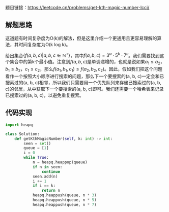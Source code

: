 题目链接：https://leetcode.cn/problems/get-kth-magic-number-lcci/

## 解题思路

这道题有时间复杂度为O(k)的解法，但是这里介绍一个更通用且更容易理解的算法，其时间复杂度为O(k log k)。

给出集合$\{f(a, b, c) | a, b, c \in \mathbb{N}^+\}$，其中$f(a, b, c) = 3^a \cdot 5^b \cdot 7^c$。我们需要找到这个集合中的第k个最小值。注意到$f(a, b, c)$是单调递增的，也就是说如果$a_1 \leq a_2$，$b_1 \leq b_2$，$c_1 \leq c_2$，那么$f(a_1, b_1, c_1) \leq f(a_2, b_2, c_2)$。因此，假如我们把这个问题看作一个按照大小顺序进行搜索的问题，那么下一个要搜索的(a, b, c)一定会和已搜索过的(a, b, c)相邻，所以我们只需要用一个优先队列来存储已搜索过的(a, b, c)的邻居，从中获取下一个要搜索的(a, b, c)即可。我们还需要一个哈希表来记录已搜索过的(a, b, c)，以避免重复搜索。

## 代码实现

```python
import heapq

class Solution:
    def getKthMagicNumber(self, k: int) -> int:
        seen = set()
        queue = [1]
        i = 0
        while True:
            n = heapq.heappop(queue)
            if n in seen:
                continue
            seen.add(n)
            i += 1
            if i == k:
                return n
            heapq.heappush(queue, n * 3)
            heapq.heappush(queue, n * 5)
            heapq.heappush(queue, n * 7)
```
